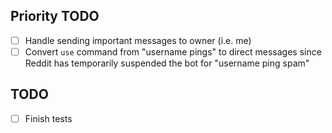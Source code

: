 ## Priority TODO
- [ ] Handle sending important messages to owner (i.e. me)
- [ ] Convert `use` command from "username pings" to direct messages since Reddit has temporarily suspended the bot for "username ping spam"

## TODO
- [ ] Finish tests